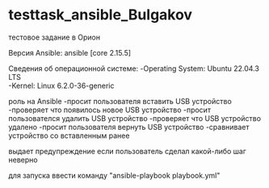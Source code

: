 # testtask_ansible_Bulgakov

тестовое задание в Орион

Версия Ansible: ansible [core 2.15.5]

Сведения об операционной системе:
 -Operating System: Ubuntu 22.04.3 LTS                
 -Kernel: Linux 6.2.0-36-generic


роль на Ansible 
 -просит пользователя вставить USB устройство
 -проверяет что появилось новое USB устройство
 -просит пользователся удалить USB устройство
 -проверяет что USB устройство удалено
 -просит пользователя вернуть USB устройство
 -сравнивает устройство со вставленным ранее
 
 
выдает предупреждение если пользователь сделал какой-либо шаг неверно

для запуска ввести команду "ansible-playbook playbook.yml"
